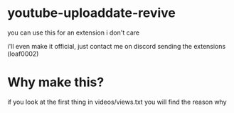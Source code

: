# youtube-uploaddate-revive
you can use this for an extension i don't care

i'll even make it official, just contact me on discord sending the extensions (loaf0002)
# Why make this?

if you look at the first thing in videos/views.txt you will find the reason why
